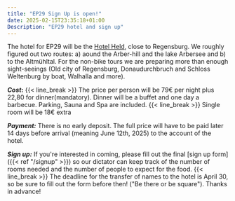 ```yaml
---
title: "EP29 Sign Up is open!"
date: 2025-02-15T23:35:18+01:00
Description: "EP29 hotel and sign up"
---
```

The hotel for EP29 will be the [Hotel Held](https://www.hotel-held.de/), close to Regensburg.
We roughly figured out two routes: a) aound the Arber-hill and the lake Arbersee and b) to the Altmühltal. For the non-bike tours we are preparing more than enough sight-seeings (Old city of Regensburg, Donaudurchbruch and Schloss Weltenburg by boat, Walhalla and more).

_**Cost:**_ 
{{< line_break >}}
The price per person will be 79€ per night plus 22,80 for dinner(mandatory). Dinner will be a buffet and one day a barbecue.
Parking, Sauna and Spa are included.
{{< line_break >}}
Single room will be 18€ extra

_**Payment:**_
There is no early deposit. The full price will have to be paid later 14 days before arrival (meaning June 12th, 2025) to the account of the hotel.

_**Sign up:**_
If you're interested in coming, please fill out the final [sign up form]({{< ref "/signup" >}}) so our dictator 
can keep track of the number of rooms needed and the number of people to expect for the food.
{{< line_break >}}
The deadline for the transfer of names to the hotel is April 30, so be sure to fill out the form before then! ("Be there or be square"). Thanks in advance!


